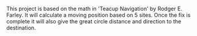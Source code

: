 This project is based on the math in 'Teacup Navigation' by Rodger E. Farley.  It will calculate a moving position based on 5 sites.  Once the fix is complete it will also give the great circle distance and direction to the destination.
